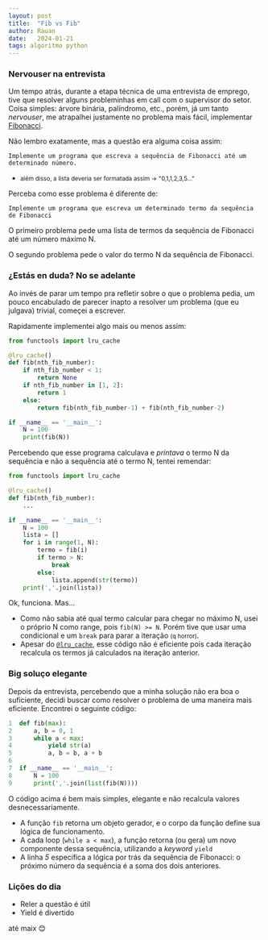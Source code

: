 ```yaml
---
layout: post
title:  "Fib vs Fib"
author: Rauan
date:   2024-01-21
tags: algoritmo python 
---
```


### Nervouser na entrevista

Um tempo atrás, durante a etapa técnica de uma entrevista de emprego, tive que resolver alguns probleminhas em call
com o supervisor do setor. Coisa simples: árvore binária, palíndromo, etc., porém, já um tanto _nervouser_, 
me atrapalhei justamente no problema mais fácil, implementar <a href="https://pt.wikipedia.org/wiki/Sequ%C3%AAncia_de_Fibonacci" target = "_blank">Fibonacci</a>.

Não lembro exatamente, mas a questão era alguma coisa assim:

`Implemente um programa que escreva a sequência de Fibonacci até um determinado número.`
* <small> além disso, a lista deveria ser formatada assim -> "0,1,1,2,3,5..."</small>

Perceba como esse problema é diferente de:

`Implemente um programa que escreva um determinado termo da sequência de Fibonacci`

O primeiro problema pede uma lista de termos da sequência de Fibonacci até um número máximo N.

O segundo problema pede o valor do termo N da sequência de Fibonacci.


### ¿Estás en duda? No se adelante

Ao invés de parar um tempo pra refletir sobre o que o problema pedia, um pouco encabulado de parecer inapto a
resolver um problema (que eu julgava) trivial, começei a escrever.

Rapidamente implementei algo mais ou menos assim:

```python
from functools import lru_cache

@lru_cache()
def fib(nth_fib_number):
    if nth_fib_number < 1:
        return None
    if nth_fib_number in [1, 2]:
        return 1
    else:
        return fib(nth_fib_number-1) + fib(nth_fib_number-2)

if __name__ == '__main__':
    N = 100
    print(fib(N))
```

Percebendo que esse programa calculava e _printava_ o termo N da sequência e não a sequência até o termo N, tentei remendar:

```python
from functools import lru_cache

@lru_cache()
def fib(nth_fib_number):
    ...

if __name__ == '__main__':
    N = 100
    lista = []
    for i in range(1, N):
        termo = fib(i)
        if termo > N:
            break
        else:
            lista.append(str(termo))
    print(','.join(lista))
```

Ok, funciona. Mas...

* Como não sabia até qual termo calcular para chegar no máximo N, usei o próprio N como range, pois `fib(N) >= N`.
Porém tive que usar uma condicional e um `break` para parar a iteração <small>(q horror)</small>.
* Apesar do <a href="https://www.google.com/search?q=memoization" target="_blank">`@lru_cache`</a>, esse código não
é eficiente pois cada iteração recalcula os termos já calculados na iteração anterior.

### Big soluço elegante

Depois da entrevista, percebendo que a minha solução não era boa o suficiente, decidi buscar como resolver o problema de uma
maneira mais eficiente. Encontrei o seguinte código:

```python
1  def fib(max):
2      a, b = 0, 1
3      while a < max:
4          yield str(a)
5          a, b = b, a + b
6  
7  if __name__ == '__main__':
8      N = 100
9      print(','.join(list(fib(N))))
```

O código acima é bem mais simples, elegante e não recalcula valores desnecessariamente. 

* A função `fib` retorna um objeto gerador, e o corpo da função define sua lógica de funcionamento.
* A cada loop (`while a < max`), a função retorna (ou gera) um novo componente dessa sequência, utilizando a _keyword_ `yield`
* A linha _5_ especifica a lógica por trás da sequência de Fibonacci: o próximo número da sequência é a soma dos dois anteriores.

### Lições do dia

* Reler a questão é útil
* Yield é divertido

até maix
😊
